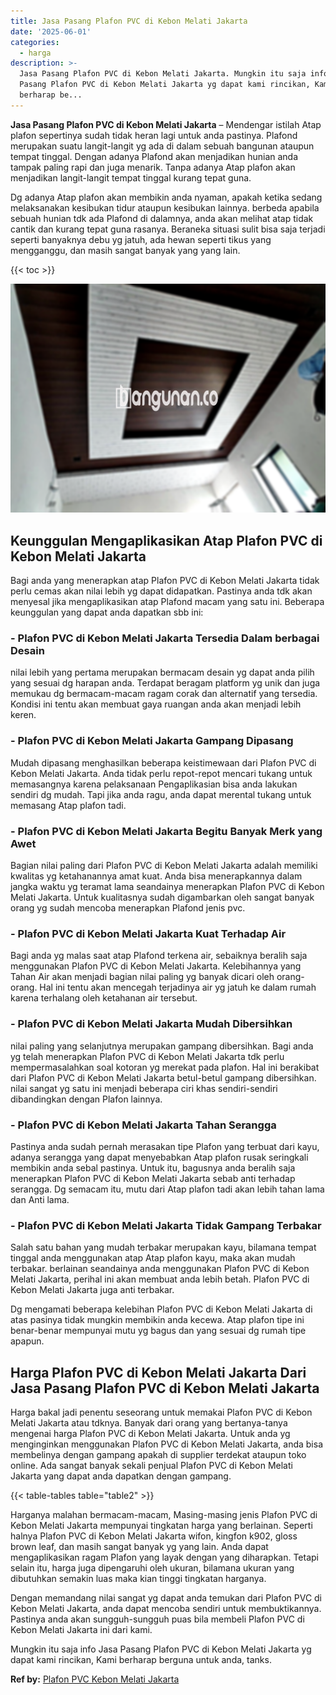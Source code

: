 ```yaml
---
title: Jasa Pasang Plafon PVC di Kebon Melati Jakarta
date: '2025-06-01'
categories:
  - harga
description: >-
  Jasa Pasang Plafon PVC di Kebon Melati Jakarta. Mungkin itu saja info Jasa
  Pasang Plafon PVC di Kebon Melati Jakarta yg dapat kami rincikan, Kami
  berharap be...
---
```


**Jasa Pasang Plafon PVC di Kebon Melati Jakarta** – Mendengar istilah Atap plafon sepertinya sudah tidak heran lagi untuk anda pastinya. Plafond merupakan suatu langit-langit yg ada di dalam sebuah bangunan ataupun tempat tinggal. Dengan adanya Plafond akan menjadikan hunian anda tampak paling rapi dan juga menarik. Tanpa adanya Atap plafon akan menjadikan langit-langit tempat tinggal kurang tepat guna.

Dg adanya Atap plafon akan membikin anda nyaman, apakah ketika sedang melaksanakan kesibukan tidur ataupun kesibukan lainnya. berbeda apabila sebuah hunian tdk ada Plafond di dalamnya, anda akan melihat atap tidak cantik dan kurang tepat guna rasanya. Beraneka situasi sulit bisa saja terjadi seperti banyaknya debu yg jatuh, ada hewan seperti tikus yang mengganggu, dan masih sangat banyak yang yang lain.

{{< toc >}}

![Jasa Pasang Plafon PVC di Kebon Melati Jakarta](/images/flafond-pvc-murah05.png)

## Keunggulan Mengaplikasikan Atap Plafon PVC di Kebon Melati Jakarta

Bagi anda yang menerapkan atap Plafon PVC di Kebon Melati Jakarta tidak perlu cemas akan nilai lebih yg dapat didapatkan. Pastinya anda tdk akan menyesal jika mengaplikasikan atap Plafond macam yang satu ini. Beberapa keunggulan yang dapat anda dapatkan sbb ini:

### \- Plafon PVC di Kebon Melati Jakarta Tersedia Dalam berbagai Desain

nilai lebih yang pertama merupakan bermacam desain yg dapat anda pilih yang sesuai dg harapan anda. Terdapat beragam platform yg unik dan juga memukau dg bermacam-macam ragam corak dan alternatif yang tersedia. Kondisi ini tentu akan membuat gaya ruangan anda akan menjadi lebih keren.

### \- Plafon PVC di Kebon Melati Jakarta Gampang Dipasang

Mudah dipasang menghasilkan beberapa keistimewaan dari Plafon PVC di Kebon Melati Jakarta. Anda tidak perlu repot-repot mencari tukang untuk memasangnya karena pelaksanaan Pengaplikasian bisa anda lakukan sendiri dg mudah. Tapi jika anda ragu, anda dapat merental tukang untuk memasang Atap plafon tadi.

### \- Plafon PVC di Kebon Melati Jakarta Begitu Banyak Merk yang Awet

Bagian nilai paling dari Plafon PVC di Kebon Melati Jakarta adalah memiliki kwalitas yg ketahanannya amat kuat. Anda bisa menerapkannya dalam jangka waktu yg teramat lama seandainya menerapkan Plafon PVC di Kebon Melati Jakarta. Untuk kualitasnya sudah digambarkan oleh sangat banyak orang yg sudah mencoba menerapkan Plafond jenis pvc.

### \- Plafon PVC di Kebon Melati Jakarta Kuat Terhadap Air

Bagi anda yg malas saat atap Plafond terkena air, sebaiknya beralih saja menggunakan Plafon PVC di Kebon Melati Jakarta. Kelebihannya yang Tahan Air akan menjadi bagian nilai paling yg banyak dicari oleh orang-orang. Hal ini tentu akan mencegah terjadinya air yg jatuh ke dalam rumah karena terhalang oleh ketahanan air tersebut.

### \- Plafon PVC di Kebon Melati Jakarta Mudah Dibersihkan

nilai paling yang selanjutnya merupakan gampang dibersihkan. Bagi anda yg telah menerapkan Plafon PVC di Kebon Melati Jakarta tdk perlu mempermasalahkan soal kotoran yg merekat pada plafon. Hal ini berakibat dari Plafon PVC di Kebon Melati Jakarta betul-betul gampang dibersihkan. nilai sangat yg satu ini menjadi beberapa ciri khas sendiri-sendiri dibandingkan dengan Plafon lainnya.

### \- Plafon PVC di Kebon Melati Jakarta Tahan Serangga

Pastinya anda sudah pernah merasakan tipe Plafon yang terbuat dari kayu, adanya serangga yang dapat menyebabkan Atap plafon rusak seringkali membikin anda sebal pastinya. Untuk itu, bagusnya anda beralih saja menerapkan Plafon PVC di Kebon Melati Jakarta sebab anti terhadap serangga. Dg semacam itu, mutu dari Atap plafon tadi akan lebih tahan lama dan Anti lama.

### \- Plafon PVC di Kebon Melati Jakarta Tidak Gampang Terbakar

Salah satu bahan yang mudah terbakar merupakan kayu, bilamana tempat tinggal anda menggunakan atap Atap plafon kayu, maka akan mudah terbakar. berlainan seandainya anda menggunakan Plafon PVC di Kebon Melati Jakarta, perihal ini akan membuat anda lebih betah. Plafon PVC di Kebon Melati Jakarta juga anti terbakar.

Dg mengamati beberapa kelebihan Plafon PVC di Kebon Melati Jakarta di atas pasinya tidak mungkin membikin anda kecewa. Atap plafon tipe ini benar-benar mempunyai mutu yg bagus dan yang sesuai dg rumah tipe apapun.

## Harga Plafon PVC di Kebon Melati Jakarta Dari Jasa Pasang Plafon PVC di Kebon Melati Jakarta

Harga bakal jadi penentu seseorang untuk memakai Plafon PVC di Kebon Melati Jakarta atau tdknya. Banyak dari orang yang bertanya-tanya mengenai harga Plafon PVC di Kebon Melati Jakarta. Untuk anda yg menginginkan menggunakan Plafon PVC di Kebon Melati Jakarta, anda bisa membelinya dengan gampang apakah di supplier terdekat ataupun toko online. Ada sangat banyak sekali penjual Plafon PVC di Kebon Melati Jakarta yang dapat anda dapatkan dengan gampang.

{{< table-tables table="table2" >}}

Harganya malahan bermacam-macam, Masing-masing jenis Plafon PVC di Kebon Melati Jakarta mempunyai tingkatan harga yang berlainan. Seperti halnya Plafon PVC di Kebon Melati Jakarta wifon, kingfon k902, gloss brown leaf, dan masih sangat banyak yg yang lain. Anda dapat mengaplikasikan ragam Plafon yang layak dengan yang diharapkan. Tetapi selain itu, harga juga dipengaruhi oleh ukuran, bilamana ukuran yang dibutuhkan semakin luas maka kian tinggi tingkatan harganya.

Dengan memandang nilai sangat yg dapat anda temukan dari Plafon PVC di Kebon Melati Jakarta, anda dapat mencoba sendiri untuk membuktikannya. Pastinya anda akan sungguh-sungguh puas bila membeli Plafon PVC di Kebon Melati Jakarta ini dari kami.

Mungkin itu saja info Jasa Pasang Plafon PVC di Kebon Melati Jakarta yg dapat kami rincikan, Kami berharap berguna untuk anda, tanks.

**Ref by:** [Plafon PVC Kebon Melati Jakarta](https://id.wikipedia.org/wiki/Plafon)
